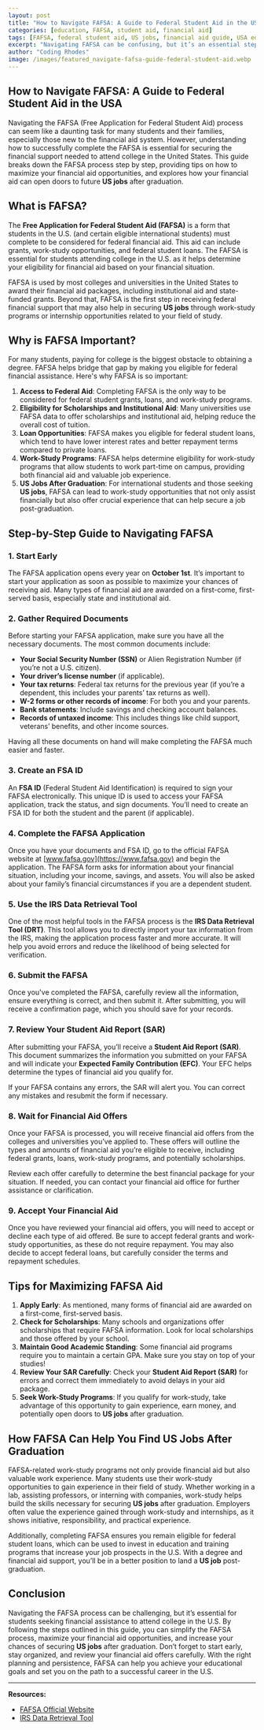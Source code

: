 ```yaml
---
layout: post
title: "How to Navigate FAFSA: A Guide to Federal Student Aid in the USA"
categories: [education, FAFSA, student aid, financial aid]
tags: [FAFSA, federal student aid, US jobs, financial aid guide, USA education, college funding]
excerpt: "Navigating FAFSA can be confusing, but it’s an essential step for securing federal student aid. This guide explains how to navigate the FAFSA process, find financial support, and how it relates to future US jobs."
author: "Coding Rhodes"
image: /images/featured_navigate-fafsa-guide-federal-student-aid.webp
---
```


## How to Navigate FAFSA: A Guide to Federal Student Aid in the USA

Navigating the FAFSA (Free Application for Federal Student Aid) process can seem like a daunting task for many students and their families, especially those new to the financial aid system. However, understanding how to successfully complete the FAFSA is essential for securing the financial support needed to attend college in the United States. This guide breaks down the FAFSA process step by step, providing tips on how to maximize your financial aid opportunities, and explores how your financial aid can open doors to future **US jobs** after graduation.

## What is FAFSA?

The **Free Application for Federal Student Aid (FAFSA)** is a form that students in the U.S. (and certain eligible international students) must complete to be considered for federal financial aid. This aid can include grants, work-study opportunities, and federal student loans. The FAFSA is essential for students attending college in the U.S. as it helps determine your eligibility for financial aid based on your financial situation.

FAFSA is used by most colleges and universities in the United States to award their financial aid packages, including institutional aid and state-funded grants. Beyond that, FAFSA is the first step in receiving federal financial support that may also help in securing **US jobs** through work-study programs or internship opportunities related to your field of study.

## Why is FAFSA Important?

For many students, paying for college is the biggest obstacle to obtaining a degree. FAFSA helps bridge that gap by making you eligible for federal financial assistance. Here's why FAFSA is so important:

1. **Access to Federal Aid**: Completing FAFSA is the only way to be considered for federal student grants, loans, and work-study programs.
2. **Eligibility for Scholarships and Institutional Aid**: Many universities use FAFSA data to offer scholarships and institutional aid, helping reduce the overall cost of tuition.
3. **Loan Opportunities**: FAFSA makes you eligible for federal student loans, which tend to have lower interest rates and better repayment terms compared to private loans.
4. **Work-Study Programs**: FAFSA helps determine eligibility for work-study programs that allow students to work part-time on campus, providing both financial aid and valuable job experience.
5. **US Jobs After Graduation**: For international students and those seeking **US jobs**, FAFSA can lead to work-study opportunities that not only assist financially but also offer crucial experience that can help secure a job post-graduation.

## Step-by-Step Guide to Navigating FAFSA

### 1. **Start Early**

The FAFSA application opens every year on **October 1st**. It’s important to start your application as soon as possible to maximize your chances of receiving aid. Many types of financial aid are awarded on a first-come, first-served basis, especially state and institutional aid.

### 2. **Gather Required Documents**

Before starting your FAFSA application, make sure you have all the necessary documents. The most common documents include:

- **Your Social Security Number (SSN)** or Alien Registration Number (if you’re not a U.S. citizen).
- **Your driver’s license number** (if applicable).
- **Your tax returns**: Federal tax returns for the previous year (if you’re a dependent, this includes your parents’ tax returns as well).
- **W-2 forms or other records of income**: For both you and your parents.
- **Bank statements**: Include savings and checking account balances.
- **Records of untaxed income**: This includes things like child support, veterans’ benefits, and other income sources.

Having all these documents on hand will make completing the FAFSA much easier and faster.

### 3. **Create an FSA ID**

An **FSA ID** (Federal Student Aid Identification) is required to sign your FAFSA electronically. This unique ID is used to access your FAFSA application, track the status, and sign documents. You’ll need to create an FSA ID for both the student and the parent (if applicable).

### 4. **Complete the FAFSA Application**

Once you have your documents and FSA ID, go to the official FAFSA website at [www.fafsa.gov](https://www.fafsa.gov) and begin the application. The FAFSA form asks for information about your financial situation, including your income, savings, and assets. You will also be asked about your family’s financial circumstances if you are a dependent student.

### 5. **Use the IRS Data Retrieval Tool**

One of the most helpful tools in the FAFSA process is the **IRS Data Retrieval Tool (DRT)**. This tool allows you to directly import your tax information from the IRS, making the application process faster and more accurate. It will help you avoid errors and reduce the likelihood of being selected for verification.

### 6. **Submit the FAFSA**

Once you've completed the FAFSA, carefully review all the information, ensure everything is correct, and then submit it. After submitting, you will receive a confirmation page, which you should save for your records.

### 7. **Review Your Student Aid Report (SAR)**

After submitting your FAFSA, you’ll receive a **Student Aid Report (SAR)**. This document summarizes the information you submitted on your FAFSA and will indicate your **Expected Family Contribution (EFC)**. Your EFC helps determine the types of financial aid you qualify for.

If your FAFSA contains any errors, the SAR will alert you. You can correct any mistakes and resubmit the form if necessary.

### 8. **Wait for Financial Aid Offers**

Once your FAFSA is processed, you will receive financial aid offers from the colleges and universities you’ve applied to. These offers will outline the types and amounts of financial aid you’re eligible to receive, including federal grants, loans, work-study programs, and potentially scholarships.

Review each offer carefully to determine the best financial package for your situation. If needed, you can contact your financial aid office for further assistance or clarification.

### 9. **Accept Your Financial Aid**

Once you have reviewed your financial aid offers, you will need to accept or decline each type of aid offered. Be sure to accept federal grants and work-study opportunities, as these do not require repayment. You may also decide to accept federal loans, but carefully consider the terms and repayment schedules.

## Tips for Maximizing FAFSA Aid

1. **Apply Early**: As mentioned, many forms of financial aid are awarded on a first-come, first-served basis.
2. **Check for Scholarships**: Many schools and organizations offer scholarships that require FAFSA information. Look for local scholarships and those offered by your school.
3. **Maintain Good Academic Standing**: Some financial aid programs require you to maintain a certain GPA. Make sure you stay on top of your studies!
4. **Review Your SAR Carefully**: Check your **Student Aid Report (SAR)** for errors and correct them immediately to avoid delays in your aid package.
5. **Seek Work-Study Programs**: If you qualify for work-study, take advantage of this opportunity to gain experience, earn money, and potentially open doors to **US jobs** after graduation.

## How FAFSA Can Help You Find US Jobs After Graduation

FAFSA-related work-study programs not only provide financial aid but also valuable work experience. Many students use their work-study opportunities to gain experience in their field of study. Whether working in a lab, assisting professors, or interning with companies, work-study helps build the skills necessary for securing **US jobs** after graduation. Employers often value the experience gained through work-study and internships, as it shows initiative, responsibility, and practical experience.

Additionally, completing FAFSA ensures you remain eligible for federal student loans, which can be used to invest in education and training programs that increase your job prospects in the U.S. With a degree and financial aid support, you’ll be in a better position to land a **US job** post-graduation.

## Conclusion

Navigating the FAFSA process can be challenging, but it’s essential for students seeking financial assistance to attend college in the U.S. By following the steps outlined in this guide, you can simplify the FAFSA process, maximize your financial aid opportunities, and increase your chances of securing **US jobs** after graduation. Don’t forget to start early, stay organized, and review your financial aid offers carefully. With the right planning and persistence, FAFSA can help you achieve your educational goals and set you on the path to a successful career in the U.S.

---

**Resources:**
- [FAFSA Official Website](https://www.fafsa.gov)
- [IRS Data Retrieval Tool](https://www.irs.gov/individuals/irs-data-retrieval-tool)

